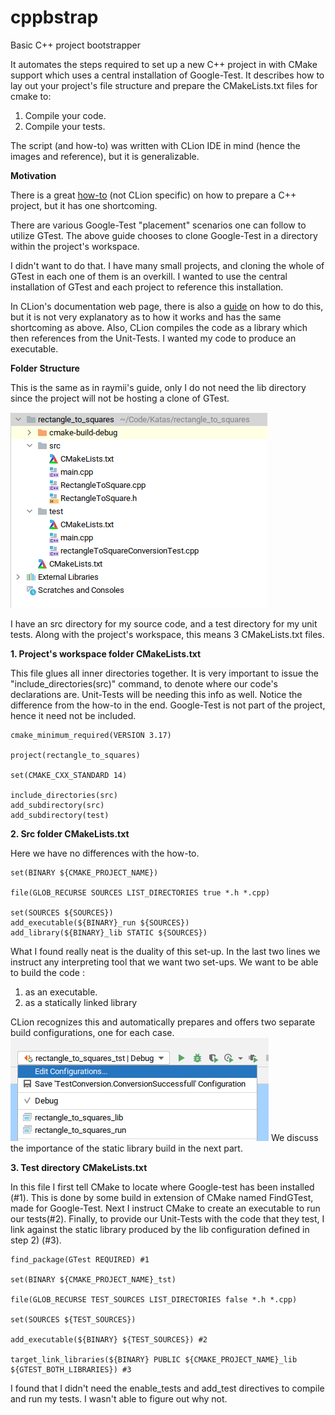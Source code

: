 # cppbstrap
Basic C++ project bootstrapper

It automates the steps required to set up a new C++ project in with CMake support which uses a central installation of 
Google-Test. It describes how to lay out your project's file structure and prepare the CMakeLists.txt files for cmake 
to:  
1. Compile your code. 
2. Compile your tests. 
 
The script (and how-to) was written with CLion IDE in mind (hence the images and reference), but it is generalizable. 

**Motivation**

There is a great [how-to](https://raymii.org/s/tutorials/Cpp_project_setup_with_cmake_and_unit_tests.html) (not CLion 
specific) on how to prepare a C++ project, but it has one shortcoming. 

There are various Google-Test "placement" scenarios one can follow to utilize GTest. The above guide chooses to clone 
Google-Test in a directory within the project's workspace. 

I didn't want to do that. I have many small projects, and cloning the whole of GTest in each one of them is an overkill.
I wanted to use the central installation of GTest and each project to reference this installation.

In CLion's documentation web page, there is also a [guide](https://www.jetbrains.com/help/clion/unit-testing-tutorial.html#adding-framework)
on how to do this, but it is not very explanatory as to how it works and has the same shortcoming as above. Also, CLion 
compiles the code as a library which then references from the Unit-Tests. I wanted my code to produce an executable. 


**Folder Structure** 

This is the same as in raymii's guide, only I do not need the lib directory since the project will not be hosting a 
clone of GTest.

![Directory Structure](./DirectoryStructure.png)

I have an src directory for my source code, and a test directory for my unit tests. Along with the project's workspace, 
this means 3 CMakeLists.txt files. 

**1. Project's workspace folder CMakeLists.txt**  

This file glues all inner directories together. It is very important to issue the "include_directories(src)" command, 
to denote where our code's declarations are. Unit-Tests will be needing this info as well. 
Notice the difference from the how-to in the end. Google-Test is not part of the project, hence it need not be included. 
~~~
cmake_minimum_required(VERSION 3.17) 

project(rectangle_to_squares) 
 
set(CMAKE_CXX_STANDARD 14) 
 
include_directories(src) 
add_subdirectory(src) 
add_subdirectory(test) 
~~~

**2. Src folder CMakeLists.txt** 


Here we have no differences with the how-to.  
~~~
set(BINARY ${CMAKE_PROJECT_NAME}) 
 
file(GLOB_RECURSE SOURCES LIST_DIRECTORIES true *.h *.cpp) 
 
set(SOURCES ${SOURCES}) 
add_executable(${BINARY}_run ${SOURCES}) 
add_library(${BINARY}_lib STATIC ${SOURCES}) 
~~~
 

What I found really neat is the duality of this set-up. In the last two lines we instruct any interpreting tool that we 
want two set-ups.
We want to be able to build the code :
1. as an executable.
2. as a statically linked library 

CLion recognizes this and automatically prepares and offers two separate build configurations, one for each case.
![Configurations](Configurations.png)
We discuss the importance of the static library build in the next part. 

**3. Test directory CMakeLists.txt** 
 

In this file I first tell CMake to locate where Google-test has been installed (#1). This is done by some build in 
extension of CMake named FindGTest, made for Google-Test. Next I instruct CMake to create an executable to run our 
tests(#2). Finally, to provide our Unit-Tests with the code that they test, I link against the static library produced 
by the lib configuration defined in step 2) (#3). 
~~~
find_package(GTest REQUIRED) #1 
 
set(BINARY ${CMAKE_PROJECT_NAME}_tst) 
 
file(GLOB_RECURSE TEST_SOURCES LIST_DIRECTORIES false *.h *.cpp) 
 
set(SOURCES ${TEST_SOURCES}) 
 
add_executable(${BINARY} ${TEST_SOURCES}) #2 
 
target_link_libraries(${BINARY} PUBLIC ${CMAKE_PROJECT_NAME}_lib ${GTEST_BOTH_LIBRARIES}) #3 
~~~
 

 

I found that I didn't need the enable_tests and add_test directives to compile and run my tests. I wasn't able to figure
out why not.  